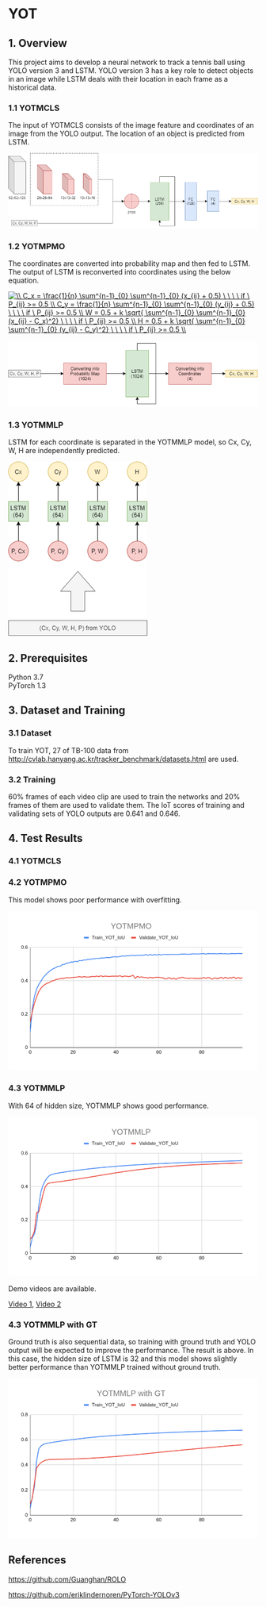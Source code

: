 # YOT

## 1. Overview

This project aims to develop a neural network to track a tennis ball using YOLO version 3 and LSTM. YOLO version 3 has a key role to detect objects in an image while LSTM deals with their location in each frame as a historical data.

### 1.1 YOTMCLS

The input of YOTMCLS consists of the image feature and coordinates of an image from the YOLO output. The location of an object is predicted from LSTM.


![YOTMCLS](https://github.com/JunwookHeo/YOLO-OT/blob/master/Report/YOTMCLS.png)


### 1.2 YOTMPMO

The coordinates are converted into probability map and then fed to LSTM. The output of LSTM is reconverted into coordinates using the below equation.


<a href="https://www.codecogs.com/eqnedit.php?latex=\\&space;C_x&space;=&space;\frac{1}{n}&space;\sum^{n-1}_{0}&space;\sum^{n-1}_{0}&space;(x_{ij}&space;&plus;&space;0.5)&space;\&space;\&space;\&space;\&space;if&space;\&space;P_{ij}&space;>=&space;0.5&space;\\&space;C_y&space;=&space;\frac{1}{n}&space;\sum^{n-1}_{0}&space;\sum^{n-1}_{0}&space;(y_{ij}&space;&plus;&space;0.5)&space;\&space;\&space;\&space;\&space;if&space;\&space;P_{ij}&space;>=&space;0.5&space;\\&space;W&space;=&space;0.5&space;&plus;&space;k&space;\sqrt{&space;\sum^{n-1}_{0}&space;\sum^{n-1}_{0}&space;(x_{ij}&space;-&space;C_x)^2}&space;\&space;\&space;\&space;\&space;if&space;\&space;P_{ij}&space;>=&space;0.5&space;\\&space;H&space;=&space;0.5&space;&plus;&space;k&space;\sqrt{&space;\sum^{n-1}_{0}&space;\sum^{n-1}_{0}&space;(y_{ij}&space;-&space;C_y)^2}&space;\&space;\&space;\&space;\&space;if&space;\&space;P_{ij}&space;>=&space;0.5&space;\\" target="_blank"><img src="https://latex.codecogs.com/gif.latex?\\&space;C_x&space;=&space;\frac{1}{n}&space;\sum^{n-1}_{0}&space;\sum^{n-1}_{0}&space;(x_{ij}&space;&plus;&space;0.5)&space;\&space;\&space;\&space;\&space;if&space;\&space;P_{ij}&space;>=&space;0.5&space;\\&space;C_y&space;=&space;\frac{1}{n}&space;\sum^{n-1}_{0}&space;\sum^{n-1}_{0}&space;(y_{ij}&space;&plus;&space;0.5)&space;\&space;\&space;\&space;\&space;if&space;\&space;P_{ij}&space;>=&space;0.5&space;\\&space;W&space;=&space;0.5&space;&plus;&space;k&space;\sqrt{&space;\sum^{n-1}_{0}&space;\sum^{n-1}_{0}&space;(x_{ij}&space;-&space;C_x)^2}&space;\&space;\&space;\&space;\&space;if&space;\&space;P_{ij}&space;>=&space;0.5&space;\\&space;H&space;=&space;0.5&space;&plus;&space;k&space;\sqrt{&space;\sum^{n-1}_{0}&space;\sum^{n-1}_{0}&space;(y_{ij}&space;-&space;C_y)^2}&space;\&space;\&space;\&space;\&space;if&space;\&space;P_{ij}&space;>=&space;0.5&space;\\" title="\\ C_x = \frac{1}{n} \sum^{n-1}_{0} \sum^{n-1}_{0} (x_{ij} + 0.5) \ \ \ \ if \ P_{ij} >= 0.5 \\ C_y = \frac{1}{n} \sum^{n-1}_{0} \sum^{n-1}_{0} (y_{ij} + 0.5) \ \ \ \ if \ P_{ij} >= 0.5 \\ W = 0.5 + k \sqrt{ \sum^{n-1}_{0} \sum^{n-1}_{0} (x_{ij} - C_x)^2} \ \ \ \ if \ P_{ij} >= 0.5 \\ H = 0.5 + k \sqrt{ \sum^{n-1}_{0} \sum^{n-1}_{0} (y_{ij} - C_y)^2} \ \ \ \ if \ P_{ij} >= 0.5 \\" /></a>

![YOTMPMO](https://github.com/JunwookHeo/YOLO-OT/blob/master/Report/YOTMPMO.png)



### 1.3 YOTMMLP

LSTM for each coordinate is separated in the YOTMMLP model, so Cx, Cy, W, H are independently predicted.

![YOTMMLP](https://github.com/JunwookHeo/YOLO-OT/blob/master/Report/YOTMMLP.png)



## 2. Prerequisites

Python 3.7  
PyTorch 1.3  

## 3. Dataset and Training

### 3.1 Dataset

To train YOT, 27 of TB-100 data from http://cvlab.hanyang.ac.kr/tracker_benchmark/datasets.html are used.

### 3.2 Training

60% frames of each video clip are used to train the networks and 20% frames of them are used to validate them. The IoT scores of training and validating sets of YOLO outputs are 0.641 and 0.646.

## 4. Test Results

### 4.1 YOTMCLS

### 4.2 YOTMPMO
This model shows poor performance with overfitting.

![YOTMPMO](https://github.com/JunwookHeo/YOLO-OT/blob/master/Report/Result_YOTMPMO.png)



### 4.3 YOTMMLP
With 64 of hidden size, YOTMMLP shows good performance.

![YOTMMLP](https://github.com/JunwookHeo/YOLO-OT/blob/master/Report/Result_YOTMMLP.png)

Demo videos are available. 

[Video 1](https://youtu.be/uM0QMNIsCD8),
[Video 2](https://youtu.be/Q2IWIX3TtiA)


### 4.3 YOTMMLP with GT

Ground truth is also sequential data, so training with ground truth and YOLO output will be expected to improve the performance. The result is above. In this case, the hidden size of LSTM is 32 and this model shows slightly better performance than YOTMMLP trained without ground truth.


![YOTMMLP with GT](https://github.com/JunwookHeo/YOLO-OT/blob/master/Report/Result_YOTMMLP_with_GT.png)


## References

https://github.com/Guanghan/ROLO  

https://github.com/eriklindernoren/PyTorch-YOLOv3  



